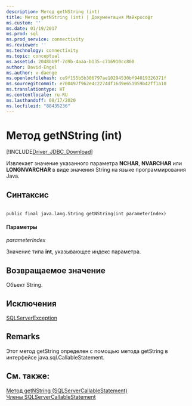 ```yaml
---
description: Метод getNString (int)
title: Метод getNString (int) | Документация Майкрософт
ms.custom: ''
ms.date: 01/19/2017
ms.prod: sql
ms.prod_service: connectivity
ms.reviewer: ''
ms.technology: connectivity
ms.topic: conceptual
ms.assetid: 2048bb9f-7d9b-4aaa-b135-c716910cc800
author: David-Engel
ms.author: v-daenge
ms.openlocfilehash: ce9f155b5b386797ae10294530bf94019326371f
ms.sourcegitcommit: e700497f962e4c2274df16d9e651059b42ff1a10
ms.translationtype: HT
ms.contentlocale: ru-RU
ms.lasthandoff: 08/17/2020
ms.locfileid: "88435236"
---
```

# <a name="getnstring-method-int"></a>Метод getNString (int)
[!INCLUDE[Driver_JDBC_Download](../../../includes/driver_jdbc_download.md)]

  Извлекает значение указанного параметра **NCHAR**, **NVARCHAR** или **LONGNVARCHAR** в виде значения String на языке программирования Java.  
  
## <a name="syntax"></a>Синтаксис  
  
```  
  
public final java.lang.String getNString(int parameterIndex)  
```  
  
#### <a name="parameters"></a>Параметры  
 *parameterIndex*  
  
 Значение типа **int**, указывающее индекс параметра.  
  
## <a name="return-value"></a>Возвращаемое значение  
 Объект String.  
  
## <a name="exceptions"></a>Исключения  
 [SQLServerException](../../../connect/jdbc/reference/sqlserverexception-class.md)  
  
## <a name="remarks"></a>Remarks  
 Этот метод getString определен с помощью метода getString в интерфейсе java.sql.CallableStatement.  
  
## <a name="see-also"></a>См. также:  
 [Метод getNString (SQLServerCallableStatement)](../../../connect/jdbc/reference/getnstring-method-sqlservercallablestatement.md)   
 [Члены SQLServerCallableStatement](../../../connect/jdbc/reference/sqlservercallablestatement-members.md)  
  
  
